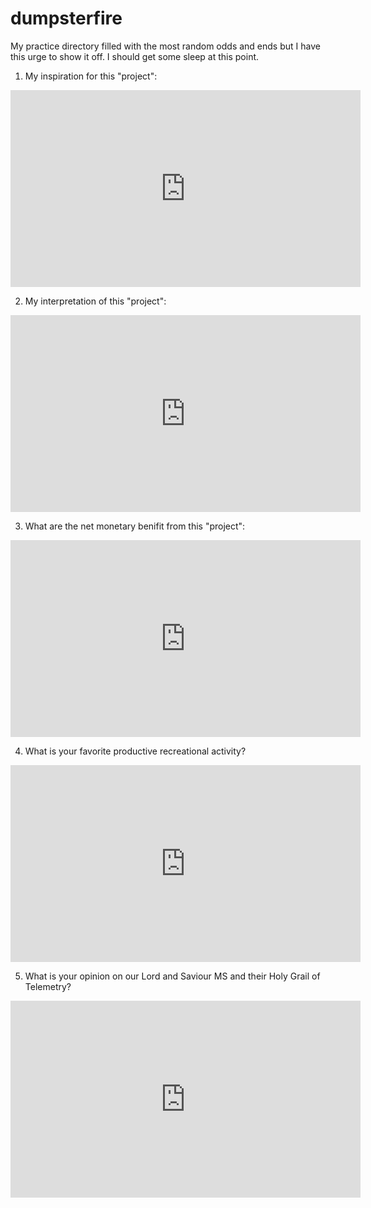 # dumpsterfire
My practice directory filled with the most random odds and ends but I have this urge to show it off. I should get some sleep at this point.

1. My inspiration for this "project":

<iframe width="560" height="315" src="https://www.youtube.com/embed/hK9Ie3Fp7yg?si=QA4_XInKI6UozF2L" title="YouTube video player" frameborder="0" allow="accelerometer; autoplay; clipboard-write; encrypted-media; gyroscope; picture-in-picture; web-share" referrerpolicy="strict-origin-when-cross-origin" allowfullscreen></iframe>

2. My interpretation of this "project":
<iframe width="560" height="315" src="https://www.youtube.com/embed/sKBol0KJvg8?si=TUcuaSemOxAa-W5k" title="YouTube video player" frameborder="0" allow="accelerometer; autoplay; clipboard-write; encrypted-media; gyroscope; picture-in-picture; web-share" referrerpolicy="strict-origin-when-cross-origin" allowfullscreen></iframe> 

3. What are the net monetary benifit from this "project":
<iframe width="560" height="315" src="https://www.youtube.com/embed/cKVvHO65NME?si=Giwcw1HRy4yJVvzr" title="YouTube video player" frameborder="0" allow="accelerometer; autoplay; clipboard-write; encrypted-media; gyroscope; picture-in-picture; web-share" referrerpolicy="strict-origin-when-cross-origin" allowfullscreen></iframe>

4. What is your favorite productive recreational activity?
<iframe width="560" height="315" src="https://www.youtube.com/embed/fYIuWPXW_oM?si=rjN2lu0jR7wPYIQF" title="YouTube video player" frameborder="0" allow="accelerometer; autoplay; clipboard-write; encrypted-media; gyroscope; picture-in-picture; web-share" referrerpolicy="strict-origin-when-cross-origin" allowfullscreen></iframe> 

5. What is your opinion on our Lord and Saviour MS and their Holy Grail of Telemetry?
<iframe width="560" height="315" src="https://www.youtube.com/embed/k0og2vMIi4c?si=sMy3E4TRUElEh4-B" title="YouTube video player" frameborder="0" allow="accelerometer; autoplay; clipboard-write; encrypted-media; gyroscope; picture-in-picture; web-share" referrerpolicy="strict-origin-when-cross-origin" allowfullscreen></iframe>
